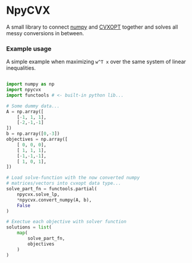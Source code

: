 # NpyCVX
A small library to connect [numpy](https://numpy.org/) and [CVXOPT](https://cvxopt.org/) together and solves all messy conversions in between.

### Example usage
A simple example when maximizing `w^T x` over the same system of linear inequalities.
```python

import numpy as np
import npycvx
import functools # <- built-in python lib... 

# Some dummy data...
A = np.array([
    [-1, 1, 1],
    [-2,-1,-1]
])
b = np.array([0,-3])
objectives = np.array([
    [ 0, 0, 0],
    [ 1, 1, 1],
    [-1,-1,-1],
    [ 1, 0, 1],
])

# Load solve-function with the now converted numpy
# matrices/vectors into cvxopt data type...
solve_part_fn = functools.partial(
    npycvx.solve_lp, 
    *npycvx.convert_numpy(A, b), 
    False
)

# Exectue each objective with solver function
solutions = list(
    map(
        solve_part_fn, 
        objectives
    )
)
```